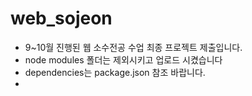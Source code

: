 # web_sojeon
- 9~10월 진행된 웹 소수전공 수업 최종 프로젝트 제출입니다.
- node modules 폴더는 제외시키고 업로드 시켰습니다
- dependencies는 package.json 참조 바랍니다.
- 
